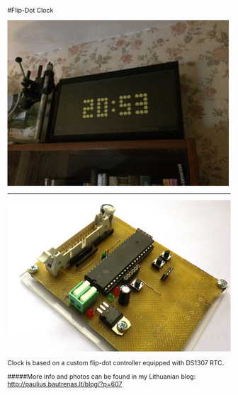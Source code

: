 #Flip-Dot Clock

<img src="img/flipdot_clock.jpg" width="500">

---

<img src="img/flip-dot_controller.jpg" width="800">

Clock is based on a custom flip-dot controller equipped with DS1307 RTC. 


#####More info and photos can be found in my Lithuanian blog: http://paulius.bautrenas.lt/blog/?p=607


